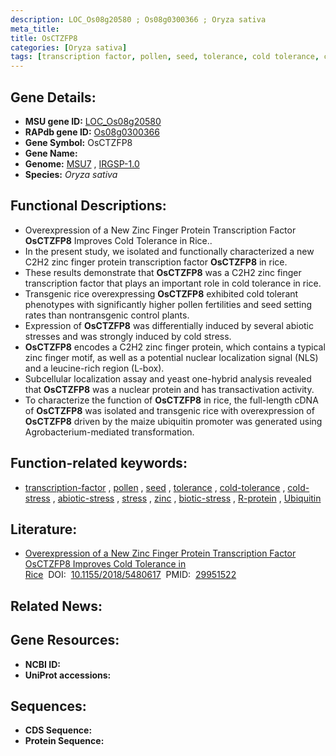 ```yaml
---
description: LOC_Os08g20580 ; Os08g0300366 ; Oryza sativa
meta_title:
title: OsCTZFP8
categories: [Oryza sativa]
tags: [transcription factor, pollen, seed, tolerance, cold tolerance, cold stress, abiotic stress, stress, zinc, biotic stress, R protein, Ubiquitin]
---
```


## Gene Details:
- **MSU gene ID:** [LOC_Os08g20580](http://rice.uga.edu/cgi-bin/ORF_infopage.cgi?orf=LOC_Os08g20580)  
- **RAPdb gene ID:** [Os08g0300366](https://rapdb.dna.affrc.go.jp/locus/?name=Os08g0300366)  
- **Gene Symbol:** OsCTZFP8
- **Gene Name:**
- **Genome:**  [MSU7](http://rice.uga.edu/)&nbsp;,&nbsp;[IRGSP-1.0](https://rapdb.dna.affrc.go.jp/download/irgsp1.html)
- **Species:** *Oryza sativa*

## Functional Descriptions:
   - Overexpression of a New Zinc Finger Protein Transcription Factor **OsCTZFP8** Improves Cold Tolerance in Rice..
   - In the present study, we isolated and functionally characterized a new C2H2 zinc finger protein transcription factor **OsCTZFP8** in rice.
   - These results demonstrate that **OsCTZFP8** was a C2H2 zinc finger transcription factor that plays an important role in cold tolerance in rice.
   - Transgenic rice overexpressing **OsCTZFP8** exhibited cold tolerant phenotypes with significantly higher pollen fertilities and seed setting rates than nontransgenic control plants.
   - Expression of **OsCTZFP8** was differentially induced by several abiotic stresses and was strongly induced by cold stress.
   - **OsCTZFP8** encodes a C2H2 zinc finger protein, which contains a typical zinc finger motif, as well as a potential nuclear localization signal (NLS) and a leucine-rich region (L-box).
   - Subcellular localization assay and yeast one-hybrid analysis revealed that **OsCTZFP8** was a nuclear protein and has transactivation activity.
   - To characterize the function of **OsCTZFP8** in rice, the full-length cDNA of **OsCTZFP8** was isolated and transgenic rice with overexpression of **OsCTZFP8** driven by the maize ubiquitin promoter was generated using Agrobacterium-mediated transformation.

## Function-related keywords:
   - [transcription-factor](/tags/transcription-factor/)&nbsp;,&nbsp;[pollen](/tags/pollen/)&nbsp;,&nbsp;[seed](/tags/seed/)&nbsp;,&nbsp;[tolerance](/tags/tolerance/)&nbsp;,&nbsp;[cold-tolerance](/tags/cold-tolerance/)&nbsp;,&nbsp;[cold-stress](/tags/cold-stress/)&nbsp;,&nbsp;[abiotic-stress](/tags/abiotic-stress/)&nbsp;,&nbsp;[stress](/tags/stress/)&nbsp;,&nbsp;[zinc](/tags/zinc/)&nbsp;,&nbsp;[biotic-stress](/tags/biotic-stress/)&nbsp;,&nbsp;[R-protein](/tags/R-protein/)&nbsp;,&nbsp;[Ubiquitin](/tags/Ubiquitin/)

## Literature:
   - [Overexpression of a New Zinc Finger Protein Transcription Factor OsCTZFP8 Improves Cold Tolerance in Rice](https://www.doi.org/10.1155/2018/5480617)&nbsp;&nbsp;DOI:&nbsp;&nbsp;[10.1155/2018/5480617](https://www.doi.org/10.1155/2018/5480617)&nbsp;&nbsp;PMID:&nbsp;&nbsp;[29951522](https://pubmed.ncbi.nlm.nih.gov/29951522/)

## Related News:

## Gene Resources:
- **NCBI ID:**  []()
- **UniProt accessions:** [](https://www.uniprot.org/uniprotkb//entry)

## Sequences:
- **CDS Sequence:**
- **Protein Sequence:**
